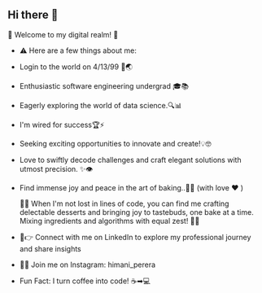 ## Hi there 👋

  🚀 Welcome to my digital realm! 🌟

- ⚠ Here are a few things about me:

- Login to the world on 4/13/99 🎂🌏

- Enthusiastic software engineering undergrad 🎓📚

- Eagerly exploring the world of data science.🔍📊

- I'm wired for success🏆⚡

- Seeking exciting opportunities to innovate and create!💡🤓

- Love to swiftly decode challenges and craft elegant solutions with utmost precision. ✨👁

- Find immense joy and peace in the art of baking..🧁🍪 (with love ❤ )

  🍞💭 When I'm not lost in lines of code, you can find me crafting delectable desserts
  and bringing joy to tastebuds, one bake at a time.
  Mixing ingredients and algorithms with equal zest! 🍰🤖

- 🔖👉 Connect with me on LinkedIn to explore my professional journey and share insights

- 📸🦋 Join me on Instagram: himani_perera

- Fun Fact: I turn coffee into code! ☕➡💻
